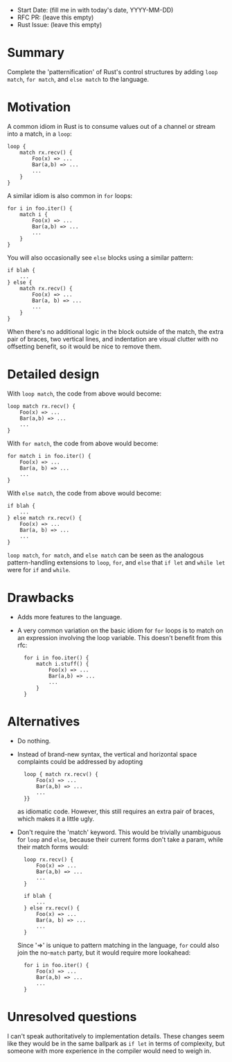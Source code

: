 - Start Date: (fill me in with today's date, YYYY-MM-DD)
- RFC PR: (leave this empty)
- Rust Issue: (leave this empty)

# Summary

Complete the 'patternification' of Rust's control structures by adding `loop match`, `for match`, and `else match` to the language.

# Motivation

A common idiom in Rust is to consume values out of a channel or stream into a match, in a `loop`:

    loop {
        match rx.recv() {
            Foo(x) => ...
            Bar(a,b) => ...
            ...
        }
    }

A similar idiom is also common in `for` loops:

    for i in foo.iter() {
        match i {
            Foo(x) => ...
            Bar(a,b) => ...
            ...
        }
    }

You will also occasionally see `else` blocks using a similar pattern:

    if blah {
        ...
    } else {
        match rx.recv() {
            Foo(x) => ...
            Bar(a, b) => ...
            ...
        }
    }

When there's no additional logic in the block outside of the match, the extra pair of braces, two vertical lines, and indentation are visual clutter with no offsetting benefit, so it would be nice to remove them.


# Detailed design

With `loop match`, the code from above would become:

    loop match rx.recv() {
        Foo(x) => ...
        Bar(a,b) => ...
        ...
    }

With `for match`, the code from above would become:

    for match i in foo.iter() {
        Foo(x) => ...
        Bar(a, b) => ...
        ...
    }

With `else match`, the code from above would become:

    if blah {
        ...
    } else match rx.recv() {
        Foo(x) => ...
        Bar(a, b) => ...
        ...
    }


`loop match`, `for match`, and `else match` can be seen as the analogous pattern-handling extensions to `loop`, `for`, and `else` that `if let` and `while let` were for `if` and `while`.


# Drawbacks

- Adds more features to the language.

- A very common variation on the basic idiom for `for` loops is to match on an expression involving the loop variable.  This doesn't benefit from this rfc:

        for i in foo.iter() {
            match i.stuff() {
                Foo(x) => ...
                Bar(a,b) => ...
                ...
            }
        }


# Alternatives

- Do nothing.

- Instead of brand-new syntax, the vertical and horizontal space complaints could be addressed by adopting

        loop { match rx.recv() {
            Foo(x) => ...
            Bar(a,b) => ...
            ...
        }}

    as idiomatic code.  However, this still requires an extra pair of braces, which makes it a little ugly.

- Don't require the 'match' keyword.  This would be trivially unambiguous for `loop` and `else`,
because their current forms don't take a param, while their match forms would:

        loop rx.recv() {
            Foo(x) => ...
            Bar(a,b) => ...
            ...
        }

        if blah {
            ...
        } else rx.recv() {
            Foo(x) => ...
            Bar(a, b) => ...
            ...
        }

    Since '=>' is unique to pattern matching in the language, `for` could also join the no-`match` party, but it would require more lookahead:

        for i in foo.iter() {
            Foo(x) => ...
            Bar(a,b) => ...
            ...
        }



# Unresolved questions

I can't speak authoritatively to implementation details.  These changes seem like they would be in the same ballpark as `if let` in terms of complexity, but someone with more experience in the compiler would need to weigh in.
